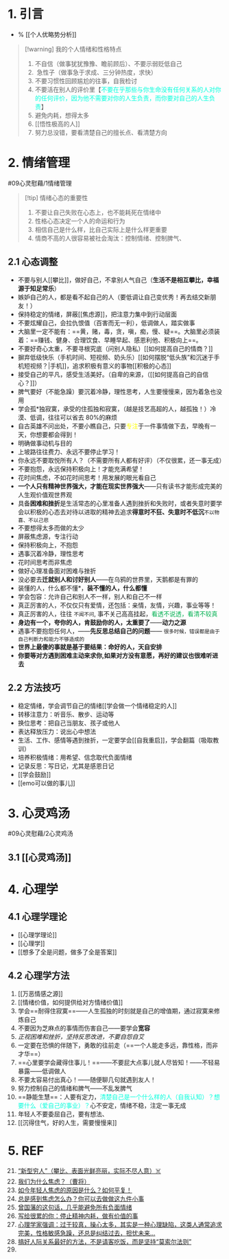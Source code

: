 # 1. 引言 
- % [[个人优略势分析]]

> [!warning] 我的个人情绪和性格特点
> 1. 不自信（做事犹犹豫豫、瞻前顾后）、不要示弱贬低自己
> 2.  急性子（做事急于求成、三分钟热度，求快）
> 3. 不要习惯性回顾尴尬的往事，自我检讨
> 4. 不要活在别人的评价里【<font color="#00ffdc">不要在乎那些与你生命没有任何关系的人对你的任何评价，因为他不需要对你的人生负责，而你要对自己的人生负责</font>】
> 5. 避免内耗，想得太多
> 6. [[悟性极高的人]]
> 7. 努力总没错，要看清楚自己的擅长点、看清楚方向
>
# 2. 情绪管理 
#09心灵慰藉/1情绪管理

> [!tip] 情绪心态的重要性
> 1. 不要让自己失败在心态上，也不能耗死在情绪中
> 2. 性格心态决定一个人的命运和行为
> 3. 相信自己是什么样，比自己实际上是什么样更重要
> 4. 情商不高的人很容易被社会淘汰：控制情绪、控制脾气、
## 2.1 心态调整 
- 不要与别人[[攀比]]，做好自己，不拿别人气自己（**生活不是相互攀比，幸福源于知足常乐**）
- 嫉妒自己的人，都是看不起自己的人（要低调让自己变优秀！再去结交新朋友！）
- 保持稳定的情绪，屏蔽[[焦虑源]]，把注意力集中到行动层面
- 不要炫耀自己，会拉仇恨值（百害而无一利），低调做人，踏实做事
- 大脑里一定不能有：==黄，赌，毒，贪，嗔，痴，慢、疑==。大脑里必须装着：==赚钱、健身、合理饮食、早睡早起、感恩利他、积极向上==。
- 不要好奇心太重，不要寻根究底（问别人隐私）[[如何提高自己的情商？]]
- 摒弃低级快乐（手机时间、短视频、奶头乐）[[如何摆脱“低头族”和沉迷于手机短视频？|手机]]，追求积极有意义的事物[[积极的心态]]
- 接受自己的平凡，感受生活美好。（自卑的来源，（[[如何提高自己的自信心？]]）
- 脾气要好（不能急躁）要沉着冷静，理性思考，人生要慢慢来，因为着急也没用
- 学会孤*独寂寞，承受的住孤独和寂寞，（越是技艺高超的人，越孤独！）冷漠、低调，往往可以省去 80%的麻烦
- 自古英雄不问出处，不要小瞧自己，只要<font color="#ffff00">专注</font>于一件事情做下去，早晚有一天，你想要都会得到！
- 明确做事动机与目的
- 上坡路往往费力、永远不要停止学习！
- 你永远不要取悦所有人？（不需要所有人都有好评）（不仅很累，还一事无成）
- 不要抱怨，永远保持积极向上！才能充满希望！
- 花时间焦虑，不如花时间思考！用发展的眼光看自己
- **一个人只有精神世界强大，才能在现实世界强大**——只有读书才能形成完美的人生观价值观世界观
- 具备**困难和挫折**是生活常态的心里准备人遇到挫折和失败时，或者失意时要学会以积极的心态去对待以进取的精神去追求**得意时不狂、失意时不低沉**`不以物喜、不以己悲`
- 不要想得太多而做的太少
- 屏蔽焦虑源，专注行动
- 保持积极向上，不抱怨
- 遇事沉着冷静，理性思考
- 花时间思考而非焦虑
- 做好心理准备面对困难与挫折
- 没必要去**迁就别人和讨好别人**——在乌鸦的世界里，天鹅都是有罪的
- 装懂的人，什么都不懂*，**装不懂的人，什么都懂**
-  学会包容：允许自己和别人不一样，别人和自己不一样
- 真正厉害的人，不仅仅只有爱情，还包括：亲情，友情，兴趣，事业等等！
- 真正厉害的人，往往 `不闻不问`, 事不关己高高挂起，<font color="#00b050">看透不说透，看清不较真</font>
- **身边有一个，夸你的人，肯鼓励你的人，太重要了**——**动力之源**
- 遇事不要抱怨任何人，——**先反思总结自己的问题**—— `很多时候，错误都是由于自己判断力和能力不够造成的`
- **世界上最傻的事就是基于要结果：命好的人，天自安排**
-  **你要等对方遇到困难主动来求你,如果对方没有意愿，再好的建议也很难听进去**
## 2.2 方法技巧 
- 稳定情绪，学会调节自己的情绪[[学会做一个情绪稳定的人]]
- 转移注意力：听音乐、散步、运动等
- 换位思考：把自己当朋友、孩子或他人
- 表达释放压力：说出心中想法
- 生活、工作、感情等遇到挫折，一定要学会[[自我重启]]，学会翻篇（吸取教训）
- 培养积极情绪：用希望、信念取代负面情绪
- 记录反思：写日记，尤其是感恩日记
- [[学会鼓励]]
- [[emo可以做的事儿]]
# 3. 心灵鸡汤 
#09心灵慰藉/2心灵鸡汤
## 3.1 [[心灵鸡汤]]

# 4. 心理学
## 4.1 心理学理论 
- [[心理学理论]]
- [[心理学]]
- [[想多了全是问题，做多了全是答案]]
## 4.2 心理学方法
 1.  [[万恶情感之源]]
 2.  [[情绪价值，如何提供给对方情绪价值]]
 3. 学会==耐得住寂寞==——人生孤独的时刻就是自己的增值期，通过寂寞来修炼自己
 4. 不要因为芝麻点的事情而伤害自己——要学会**宽容**
 5. *正视困难和挫折，坚持反思改进，不要自怨自艾*
 6. 一定要在恐惧的伴随下，勇敢的往前走（==一个人能走多远，靠性格，而非才华==）
 7. ==心里要学会藏得住事儿！==——不要屁大点事儿就人尽皆知！——不轻易暴露——低调做人
 8. 不要太容易付出真心！——随便聊几句就遇到友人！
 9. 努力控制自己的情绪和脾气——不乱发脾气
 10. ==静能生慧==：人要有定力，<font color="#00ffdc">清楚自己是一个什么样的人（自我认知）？想要什么（爱自己的事业）？</font>心不安定，情绪不稳，注定一事无成
 11. 年轻人不要委屈自己，要有想法、
 12. [[沉得住气，好的人生，需要慢慢来]]
# 5. REF 
21. [“新型穷人”（攀比、表面光鲜亮丽，实际不尽人意）☠️](https://mp.weixin.qq.com/s?__biz=MzI2MTk2Mzg5Ng==&mid=2247487510&idx=1&sn=770b3681a9240ee08e5c7c7c15823bd3&scene=19#wechat_redirect)
22. [我们为什么焦虑？（曹将）](https://mp.weixin.qq.com/s/0oeZRtRNpi32rwjTF6yNuA)
23. [如今年轻人焦虑的原因是什么？如何平复！](https://mp.weixin.qq.com/s?__biz=MzI2MTk2Mzg5Ng==&mid=2247492539&idx=2&sn=834531405732c888b5b715b79559b348&scene=19#wechat_redirect)
24. [总是感到焦虑怎么办？你可以去做做这九件小事](https://mp.weixin.qq.com/s/ZIGD4z8ZITyu8J9Av1mWNw)
25. [曾国藩的这句话，几乎能避免所有负面情绪](https://mp.weixin.qq.com/s/BJ4r8GyWbLOtnf_YaqLhvQ)
26. [写给很累的你：停止精神内耗，做有价值的事](https://mp.weixin.qq.com/s/RvAfg9w1rxde4cjShBMkMw) 
27. [心理学家强调：过于较真，操心太多，其实是一种心理缺陷，这类人通常追求完美，性格敏感急躁，还总是纠结过去，担忧未来...](https://mp.weixin.qq.com/s/anjxNTK2yZE4ail0bRtRAQ)
28.  [搞好人际关系最好的方法，不是请客吃饭，而是坚持“莫索尔法则”](https://mp.weixin.qq.com/s/9BTGSbcgU_tl3-sOUKOvDw)
29. 